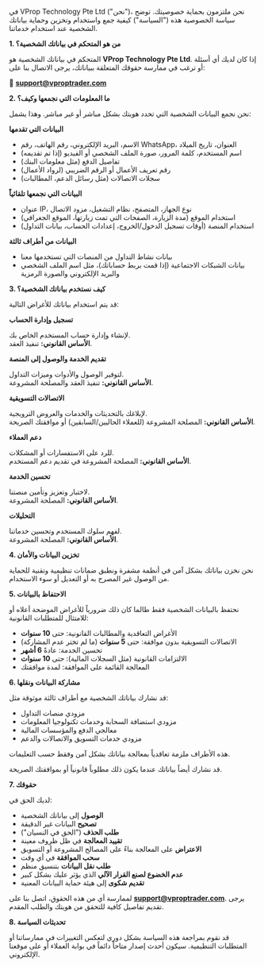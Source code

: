 في VProp Technology Pte Ltd ("نحن")، نحن ملتزمون بحماية خصوصيتك. توضح سياسة الخصوصية هذه ("السياسة") كيفية جمع واستخدام وتخزين وحماية بياناتك الشخصية عند استخدام خدماتنا.

**1. من هو المتحكم في بياناتك الشخصية؟**

المتحكم في بياناتك الشخصية هو **VProp Technology Pte Ltd**. إذا كان لديك أي أسئلة أو ترغب في ممارسة حقوقك المتعلقة ببياناتك، يرجى الاتصال بنا على:

📧 **[support@vproptrader\.com](mailto:support@vproptrader.com)**

**2. ما المعلومات التي نجمعها وكيف؟**

نحن نجمع البيانات الشخصية التي تحدد هويتك بشكل مباشر أو غير مباشر. وهذا يشمل:

**البيانات التي تقدمها**

- الاسم، البريد الإلكتروني، رقم الهاتف، رقم WhatsApp، العنوان، تاريخ الميلاد
- اسم المستخدم، كلمة المرور، صورة الملف الشخصي أو الفيديو (إذا تم تقديمه)
- تفاصيل الدفع (مثل معلومات البنك)
- رقم تعريف الأعمال أو الرقم الضريبي (لرواد الأعمال)
- سجلات الاتصالات (مثل رسائل الدعم، المطالبات)

**البيانات التي نجمعها تلقائياً**

- عنوان IP، نوع الجهاز، المتصفح، نظام التشغيل، مزود الاتصال
- استخدام الموقع (مدة الزيارة، الصفحات التي تمت زيارتها، الموقع الجغرافي)
- استخدام المنصة (أوقات تسجيل الدخول/الخروج، إعدادات الحساب، بيانات التداول)

**البيانات من أطراف ثالثة**

- بيانات نشاط التداول من المنصات التي تستخدمها معنا
- بيانات الشبكات الاجتماعية (إذا قمت بربط حساباتك)، مثل اسم الملف الشخصي والبريد الإلكتروني والصورة الرمزية

**3. كيف نستخدم بياناتك الشخصية؟**

قد يتم استخدام بياناتك للأغراض التالية:

**تسجيل وإدارة الحساب**

لإنشاء وإدارة حساب المستخدم الخاص بك.  
**الأساس القانوني:** تنفيذ العقد.

**تقديم الخدمة والوصول إلى المنصة**

لتوفير الوصول والأدوات وميزات التداول.  
**الأساس القانوني:** تنفيذ العقد والمصلحة المشروعة.

**الاتصالات التسويقية**

لإبلاغك بالتحديثات والخدمات والعروض الترويجية.  
**الأساس القانوني:** المصلحة المشروعة (للعملاء الحاليين/السابقين) أو موافقتك الصريحة.

**دعم العملاء**

للرد على الاستفسارات أو المشكلات.  
**الأساس القانوني:** المصلحة المشروعة في تقديم دعم المستخدم.

**تحسين الخدمة**

لاختبار وتعزيز وتأمين منصتنا.  
**الأساس القانوني:** المصلحة المشروعة.

**التحليلات**

لفهم سلوك المستخدم وتحسين خدماتنا.  
**الأساس القانوني:** المصلحة المشروعة.

**4. تخزين البيانات والأمان**

نحن نخزن بياناتك بشكل آمن في أنظمة مشفرة ونطبق ضمانات تنظيمية وتقنية للحماية من الوصول غير المصرح به أو التعديل أو سوء الاستخدام.

**5. الاحتفاظ بالبيانات**

نحتفظ بالبيانات الشخصية فقط طالما كان ذلك ضرورياً للأغراض الموضحة أعلاه أو للامتثال للمتطلبات القانونية:

- الأغراض التعاقدية والمطالبات القانونية: حتى **10 سنوات**
- الاتصالات التسويقية بدون موافقة: حتى **5 سنوات** (ما لم تختر عدم المشاركة)
- تحسين الخدمة: عادةً **6 أشهر**
- الالتزامات القانونية (مثل السجلات المالية): حتى **10 سنوات**
- المعالجة القائمة على الموافقة: لمدة موافقتك

**6. مشاركة البيانات ونقلها**

قد نشارك بياناتك الشخصية مع أطراف ثالثة موثوقة مثل:

- مزودي منصات التداول
- مزودي استضافة السحابة وخدمات تكنولوجيا المعلومات
- معالجي الدفع والمؤسسات المالية
- مزودي خدمات التسويق والاتصالات والدعم

هذه الأطراف ملزمة تعاقدياً بمعالجة بياناتك بشكل آمن وفقط حسب التعليمات.

قد نشارك أيضاً بياناتك عندما يكون ذلك مطلوباً قانونياً أو بموافقتك الصريحة.

**7. حقوقك**

لديك الحق في:

- **الوصول** إلى بياناتك الشخصية
- **تصحيح** البيانات غير الدقيقة
- **طلب الحذف** ("الحق في النسيان")
- **تقييد المعالجة** في ظل ظروف معينة
- **الاعتراض** على المعالجة بناءً على المصالح المشروعة أو التسويق
- **سحب الموافقة** في أي وقت
- **طلب نقل البيانات** بتنسيق منظم
- **عدم الخضوع لصنع القرار الآلي** الذي يؤثر عليك بشكل كبير
- **تقديم شكوى** إلى هيئة حماية البيانات المعنية

لممارسة أي من هذه الحقوق، اتصل بنا على **[support@vproptrader\.com](mailto:support@vproptrader.com)**. يرجى تقديم تفاصيل كافية للتحقق من هويتك والطلب المقدم.

**8. تحديثات السياسة**

قد نقوم بمراجعة هذه السياسة بشكل دوري لتعكس التغييرات في ممارساتنا أو المتطلبات التنظيمية. سيكون أحدث إصدار متاحاً دائماً في بوابة العملاء أو على موقعنا الإلكتروني.
